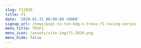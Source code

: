 ```yaml
---
slug: f12020
title: F1
date: '2020-01-31 00:00:00 +0000'
signup_url: /news/psgl-to-run-bdg-s-trovo-f1-racing-series
menu_title: TRSF1
menu_icon: /assets/site-img/f1-2020.png
menu_hide: false
---
```

